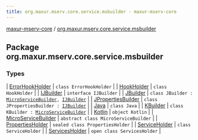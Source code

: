 ```yaml
---
title: org.maxur.mserv.core.service.msbuilder - maxur-mserv-core
---
```


[maxur-mserv-core](../index.html) / [org.maxur.mserv.core.service.msbuilder](.)

## Package org.maxur.mserv.core.service.msbuilder

### Types

| [ErrorHookHolder](-error-hook-holder/index.html) | `class ErrorHookHolder` |
| [HookHolder](-hook-holder/index.html) | `class HookHolder` |
| [IJBuilder](-i-j-builder/index.html) | `interface IJBuilder` |
| [JBuilder](-j-builder/index.html) | `class JBuilder : `[`MicroServiceBuilder`](-micro-service-builder/index.html)`, `[`IJBuilder`](-i-j-builder/index.html) |
| [JPropertiesBuilder](-j-properties-builder/index.html) | `class JPropertiesBuilder : `[`IJBuilder`](-i-j-builder/index.html) |
| [Java](-java/index.html) | `class Java` |
| [KBuilder](-k-builder/index.html) | `class KBuilder : `[`MicroServiceBuilder`](-micro-service-builder/index.html) |
| [Kotlin](-kotlin/index.html) | `object Kotlin` |
| [MicroServiceBuilder](-micro-service-builder/index.html) | `abstract class MicroServiceBuilder` |
| [PropertiesHolder](-properties-holder/index.html) | `sealed class PropertiesHolder` |
| [ServiceHolder](-service-holder/index.html) | `class ServiceHolder` |
| [ServicesHolder](-services-holder/index.html) | `open class ServicesHolder` |

